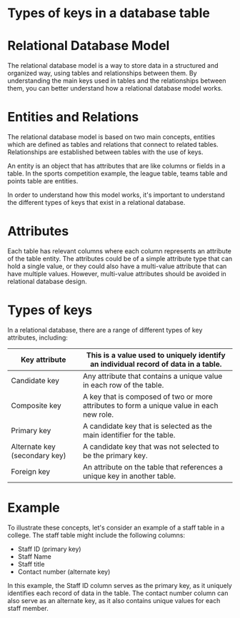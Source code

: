 # Types of keys in a database table

# Relational Database Model

The relational database model is a way to store data in a structured and organized way, using tables and relationships between them. By understanding the main keys used in tables and the relationships between them, you can better understand how a relational database model works.

# Entities and Relations

The relational database model is based on two main concepts, entities which are defined as tables and relations that connect to related tables. Relationships are established between tables with the use of keys. 

An entity is an object that has attributes that are like columns or fields in a table. In the sports competition example, the league table, teams table and points table are entities.

In order to understand how this model works, it's important to understand the different types of keys that exist in a relational database.

# Attributes

Each table has relevant columns where each column represents an attribute of the table entity. The attributes could be of a simple attribute type that can hold a single value, or they could also have a multi-value attribute that can have multiple values. However, multi-value attributes should be avoided in relational database design.

# Types of keys

In a relational database, there are a range of different types of key attributes, including:

| Key attribute | This is a value used to uniquely identify an individual record of data in a table. |
| --- | --- |
| Candidate key | Any attribute that contains a unique value in each row of the table. |
| Composite key | A key that is composed of two or more attributes to form a unique value in each new role. |
| Primary key | A candidate key that is selected as the main identifier for the table. |
| Alternate key (secondary key) | A candidate key that was not selected to be the primary key. |
| Foreign key | An attribute on the table that references a unique key in another table. |

# Example

To illustrate these concepts, let's consider an example of a staff table in a college. The staff table might include the following columns:

- Staff ID (primary key)
- Staff Name
- Staff title
- Contact number (alternate key)

In this example, the Staff ID column serves as the primary key, as it uniquely identifies each record of data in the table. The contact number column can also serve as an alternate key, as it also contains unique values for each staff member.